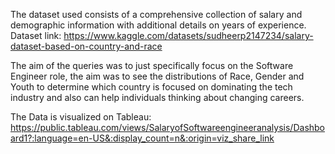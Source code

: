 The dataset used consists of a comprehensive collection of salary and demographic information with additional details on years of experience.
Dataset link: https://www.kaggle.com/datasets/sudheerp2147234/salary-dataset-based-on-country-and-race

The aim of the queries was to just specifically focus on the Software Engineer role, the aim was to see the distributions of Race, Gender and Youth
to determine which country is focused on dominating the tech industry and also can help individuals thinking about changing careers.

The Data is visualized on Tableau:
https://public.tableau.com/views/SalaryofSoftwareengineeranalysis/Dashboard1?:language=en-US&:display_count=n&:origin=viz_share_link